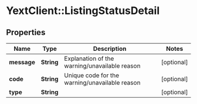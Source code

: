 # YextClient::ListingStatusDetail

## Properties
Name | Type | Description | Notes
------------ | ------------- | ------------- | -------------
**message** | **String** | Explanation of the warning/unavailable reason | [optional] 
**code** | **String** | Unique code for the warning/unavailable reason | [optional] 
**type** | **String** |  | [optional] 


